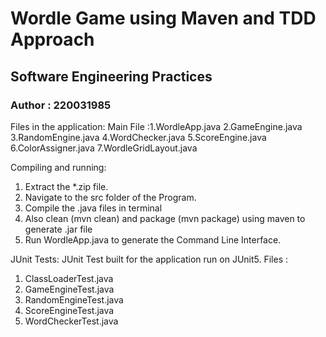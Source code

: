 # Wordle Game using Maven and TDD Approach

## Software Engineering Practices

### Author : 220031985

Files in the application: 
 Main File :1.WordleApp.java
            2.GameEngine.java 
            3.RandomEngine.java
            4.WordChecker.java
            5.ScoreEngine.java 
            6.ColorAssigner.java
            7.WordleGridLayout.java 

Compiling and running:

1) Extract the *.zip file.
2) Navigate to the src folder of the Program.
3) Compile the .java files in terminal 
4) Also clean (mvn clean) and package (mvn package) using maven to generate .jar file
5) Run WordleApp.java to generate the Command Line Interface.

JUnit Tests: JUnit Test built for the application run on JUnit5.
Files : 
1) ClassLoaderTest.java
2) GameEngineTest.java
3) RandomEngineTest.java
4) ScoreEngineTest.java
5) WordCheckerTest.java 
